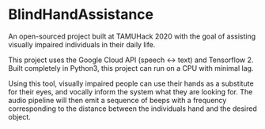 # BlindHandAssistance
An open-sourced project built at TAMUHack 2020 with the goal of assisting visually impaired individuals in their daily life. 

This project uses the Google Cloud API (speech <-> text) and Tensorflow 2. Built completely in Python3, this project can run on a CPU with minimal lag. 

Using this tool, visually impaired people can use their hands as a substitute for their eyes, and vocally inform the system what they are looking for. The audio pipeline will then emit a sequence of beeps with a frequency corresponding to the distance between the individuals hand and the desired object.
